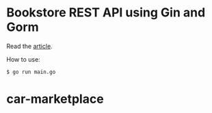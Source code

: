 # Bookstore REST API using Gin and Gorm

Read the [article](https://blog.logrocket.com/how-to-build-a-rest-api-with-golang-using-gin-and-gorm/).

How to use:

```
$ go run main.go
```
# car-marketplace
